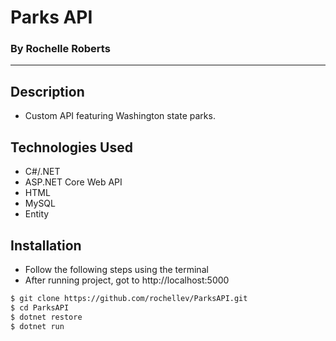# Parks API
### By Rochelle Roberts
-----

## Description
* Custom API featuring Washington state parks.

## Technologies Used
* C#/.NET
* ASP.NET Core Web API
* HTML
* MySQL
* Entity

## Installation
* Follow the following steps using the terminal
* After running project, got to http://localhost:5000

```sh
$ git clone https://github.com/rochellev/ParksAPI.git
$ cd ParksAPI
$ dotnet restore
$ dotnet run
```


